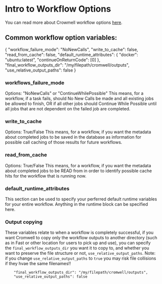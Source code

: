 # Intro to Workflow Options
You can read more about Crowmell workflow options [here](https://cromwell.readthedocs.io/en/stable/wf_options/Overview/).

## Common workflow option variables:

{
    "workflow_failure_mode": "NoNewCalls",
    "write_to_cache": false,
    "read_from_cache": false,
    "default_runtime_attributes": {
        "docker": "ubuntu:latest",
        "continueOnReturnCode": [0]
    },
    "final_workflow_outputs_dir": "/my/filepath/cromwell/outputs",
    "use_relative_output_paths": false
}


### workflows_failure_mode
Options: "NoNewCalls" or "ContinueWhilePossible"
This means, for a workflow, if a task fails, should No New Calls be made and all existing jobs be allowed to finish, OR if all other jobs should Continue While Possible until all jobs that are not dependent on the failed job are completed.


### write_to_cache
Options: True/False
This means, for a workflow, if you want the metadata about completed jobs to be saved in the database as information for possible call caching of those results for future workflows.


### read_from_cache
Options: True/False
This means, for a workflow, if you want the metadata about completed jobs to be READ from in order to identify possible cache hits for the workflow that is running now.  

### default_runtime_attributes
This section can be used to specify your perferred default runtime variables for your entire workflow.  Anything in the runtime block can be specified here.


### Output copying
These variables relate to when a workflow is completely successful, if you want Cromwell to copy only the workflow outputs to another directory (such as in Fast or other location for users to pick up and use), you can specify the `final_workflow_outputs_dir` you want it to copy to, and whether you want to preserve the file structure or not, `use_relative_output_paths`.  Note: if you change `use_relative_output_paths` to `true` you may risk file collisions if they hvae the same filenames!!  

```
    "final_workflow_outputs_dir": "/my/filepath/cromwell/outputs",
    "use_relative_output_paths": false
```